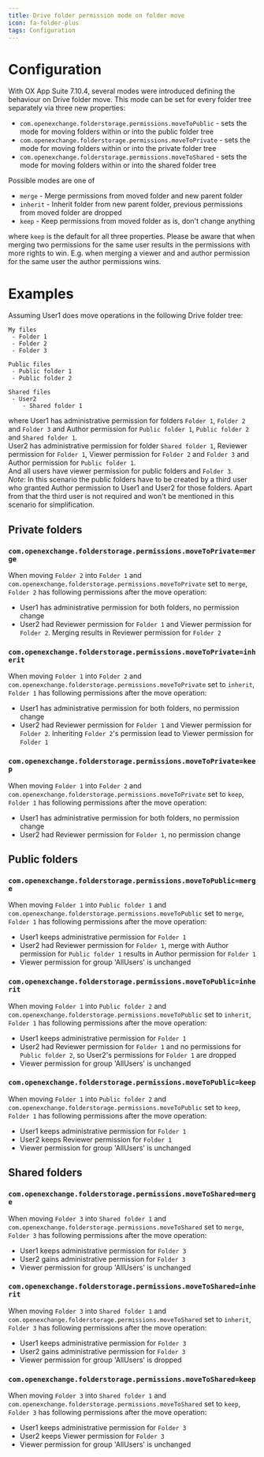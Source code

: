 ```yaml
---
title: Drive folder permission mode on folder move
icon: fa-folder-plus
tags: Configuration
---
```


# Configuration

With OX App Suite 7.10.4, several modes were introduced defining the behaviour on Drive folder move. This mode can be set for every folder tree separately via three new properties:

 - `com.openexchange.folderstorage.permissions.moveToPublic` - sets the mode for moving folders within or into the public folder tree
 - `com.openexchange.folderstorage.permissions.moveToPrivate` - sets the mode for moving folders within or into the private folder tree
 - `com.openexchange.folderstorage.permissions.moveToShared` - sets the mode for moving folders within or into the shared folder tree

Possible modes are one of

 - `merge` - Merge permissions from moved folder and new parent folder
 - `inherit` - Inherit folder from new parent folder, previous permissions from moved folder are dropped
 - `keep` - Keep permissions from moved folder as is, don't change anything

where `keep` is the default for all three properties. Please be aware that when merging two permissions for the same user results in the permissions with more rights to win. E.g. when merging a viewer and and author permission for the same user the author permissions wins.

# Examples

Assuming User1 does move operations in the following Drive folder tree:

```
My files
 - Folder 1
 - Folder 2
 - Folder 3

Public files
 - Public folder 1
 - Public folder 2

Shared files
 - User2
    - Shared folder 1
```

where User1 has administrative permission for folders `Folder 1`, `Folder 2` and `Folder 3` and Author permission for `Public folder 1`, `Public folder 2` and `Shared folder 1`.  
User2 has administrative permission for folder `Shared folder 1`, Reviewer permission for `Folder 1`, Viewer permission for `Folder 2` and `Folder 3` and Author permission for `Public folder 1`.  
And all users have viewer permission for public folders and `Folder 3`.  
_Note_: In this scenario the public folders have to be created by a third user who granted Author permission to User1 and User2 for those folders. Apart from that the third user is not required and won't be mentioned in this scenario for simplification.

## Private folders

### `com.openexchange.folderstorage.permissions.moveToPrivate=merge`
When moving `Folder 2` into `Folder 1` and `com.openexchange.folderstorage.permissions.moveToPrivate` set to `merge`, `Folder 2` has following permissions after the move operation:

 - User1 has administrative permission for both folders, no permission change
 - User2 had Reviewer permission for `Folder 1` and Viewer permission for `Folder 2`. Merging results in Reviewer permission for `Folder 2`

### `com.openexchange.folderstorage.permissions.moveToPrivate=inherit`
When moving `Folder 1` into `Folder 2` and `com.openexchange.folderstorage.permissions.moveToPrivate` set to `inherit`, `Folder 1` has following permissions after the move operation:

 - User1 has administrative permission for both folders, no permission change
 - User2 had Reviewer permission for `Folder 1` and Viewer permission for `Folder 2`. Inheriting `Folder 2`'s permission lead to Viewer permission for `Folder 1`

### `com.openexchange.folderstorage.permissions.moveToPrivate=keep`
When moving `Folder 1` into `Folder 2` and `com.openexchange.folderstorage.permissions.moveToPrivate` set to `keep`, `Folder 1` has following permissions after the move operation:

 - User1 has administrative permission for both folders, no permission change
 - User2 had Reviewer permission for `Folder 1`, no permission change

## Public folders

### `com.openexchange.folderstorage.permissions.moveToPublic=merge`
When moving `Folder 1` into `Public folder 1` and `com.openexchange.folderstorage.permissions.moveToPublic` set to `merge`, `Folder 1` has following permissions after the move operation:

 - User1 keeps administrative permission for `Folder 1`
 - User2 had Reviewer permission for `Folder 1`, merge with Author permission for `Public folder 1` results in Author permission for `Folder 1`
 - Viewer permission for group 'AllUsers' is unchanged

### `com.openexchange.folderstorage.permissions.moveToPublic=inherit`
When moving `Folder 1` into `Public folder 2` and `com.openexchange.folderstorage.permissions.moveToPublic` set to `inherit`, `Folder 1` has following permissions after the move operation:

 - User1 keeps administrative permission for `Folder 1`
 - User2 had Reviewer permission for `Folder 1` and no permissions for `Public folder 2`, so User2's permissions for `Folder 1` are dropped
 - Viewer permission for group 'AllUsers' is unchanged

### `com.openexchange.folderstorage.permissions.moveToPublic=keep`
When moving `Folder 1` into `Public folder 2` and `com.openexchange.folderstorage.permissions.moveToPublic` set to `keep`, `Folder 1` has following permissions after the move operation:

 - User1 keeps administrative permission for `Folder 1`
 - User2 keeps Reviewer permission for `Folder 1`
 - Viewer permission for group 'AllUsers' is unchanged

## Shared folders

### `com.openexchange.folderstorage.permissions.moveToShared=merge`
When moving `Folder 3` into `Shared folder 1` and `com.openexchange.folderstorage.permissions.moveToShared` set to `merge`, `Folder 3` has following permissions after the move operation:

 - User1 keeps administrative permission for `Folder 3`
 - User2 gains administrative permission for `Folder 3`
 - Viewer permission for group 'AllUsers' is unchanged

### `com.openexchange.folderstorage.permissions.moveToShared=inherit`
When moving `Folder 3` into `Shared folder 1` and `com.openexchange.folderstorage.permissions.moveToShared` set to `inherit`, `Folder 3` has following permissions after the move operation:

 - User1 keeps administrative permission for `Folder 3`
 - User2 gains administrative permission for `Folder 3`
 - Viewer permission for group 'AllUsers' is dropped

### `com.openexchange.folderstorage.permissions.moveToShared=keep`
When moving `Folder 3` into `Shared folder 1` and `com.openexchange.folderstorage.permissions.moveToShared` set to `keep`, `Folder 3` has following permissions after the move operation:

 - User1 keeps administrative permission for `Folder 3`
 - User2 keeps Viewer permission for `Folder 3`
 - Viewer permission for group 'AllUsers' is unchanged
